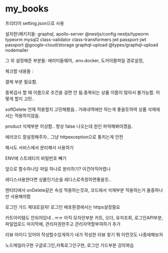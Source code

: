 # my_books

프리티어 setting.json으로 사용

설치한\패키지들: graphql, apollo-server @nestjs/config nestjs/typeorm typeorm mysql2 class-validator class-transformers
jwt passport-jwt passport
@google-cloud/storage graphql-upload @types/graphql-upload
nodemailer

그 외 설정해준 부분들: 에러미들웨어, .env.docker, 도커야믈파일 경로설정,

체크할 내용들 :

결제 부분 필요함.

중복검사 할 때 이름으로 조건을 걸면 안 됨.중복되는 상품 이름이 많아서 불가능함.
어떻게 할지 고민..

softDelete 언제 적용할지 고민해봤음.. 거래내역에만 하는게 좋을듯하여 상품 삭제에서는 적용하지않음.

product 삭제부분 이상함.. 항상 false 나오는데 원인 파악해봐야곘음.

에러코드 잘설정해주자.. 그냥 httpexception으로 퉁치는게 안전

해시도 서비스에서 분리해서 사용하기

ENV에 스트레티지 비밀번호 빼기

앞으로 함수하나당 파일 하나로 분리하기? 이건아직어렵나

레디스사용한다면 상품인기순을 레디스로측정하면좋을듯..

엔티티에서 onDelete같은 속성 적용하는것과, 코드에서 삭제부분 적용하는거 둘중하나만 사용해야함

로그인 가드 제대로걸자!
로그인 배포환경에서는 https설정필요

카트아이템도 안되어있네 ..ㅠㅠ
아직 모자란부분 카트, 오더, 유저조회, 로그인API부분, 파일업로드
마지막에, 관리자권한주고 관리자역할부여하기 추가

리뷰 아이디 있어야 작성할수있게하기
내가 작성한 리뷰 찾기 뭐 이런것도 나중에해보자

노드메일러구현 구글로그인,카톡로그인구현, 로그인 가드부분 강의복습

